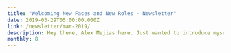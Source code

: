 ```yaml
---
title: "Welcoming New Faces and New Roles - Newsletter"
date: 2019-03-29T05:00:00.000Z
link: /newsletter/mar-2019/
description: Hey there, Alex Mejias here. Just wanted to introduce myself as the new lead of the HPE Developer community program. To give you a little background about myself, I’ve been working with the program leads and the HPE Developer community for over a year– driving events and helping to build this new community. 
monthly: 8
---
```

            